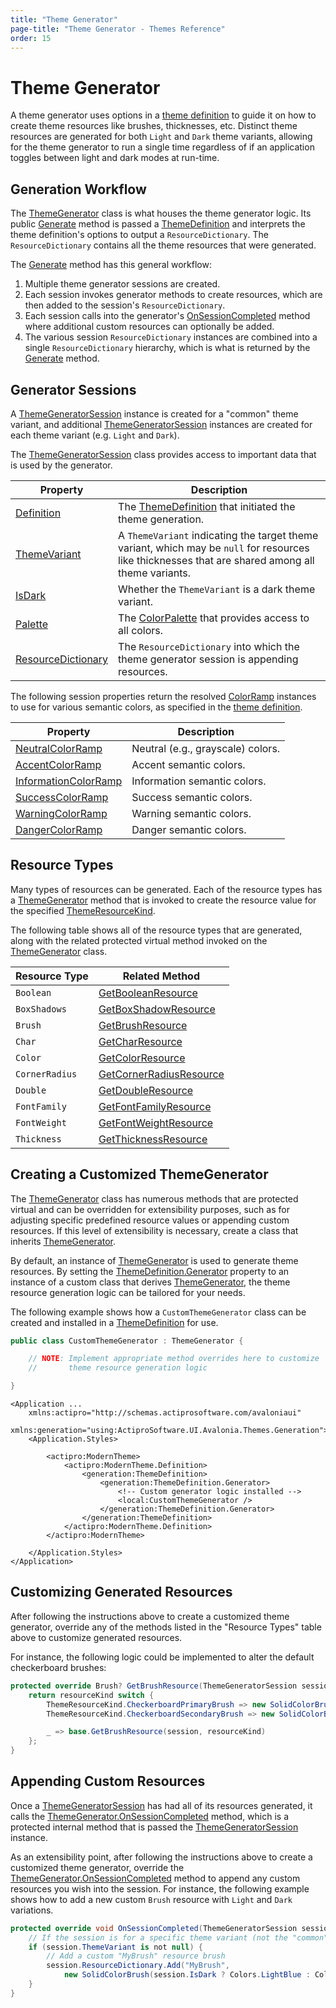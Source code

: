 ```yaml
---
title: "Theme Generator"
page-title: "Theme Generator - Themes Reference"
order: 15
---
```

# Theme Generator

A theme generator uses options in a [theme definition](theme-definitions.md) to guide it on how to create theme resources like brushes, thicknesses, etc.  Distinct theme resources are generated for both `Light` and `Dark` theme variants, allowing for the theme generator to run a single time regardless of if an application toggles between light and dark modes at run-time.

## Generation Workflow

The [ThemeGenerator](xref:@ActiproUIRoot.Themes.Generation.ThemeGenerator) class is what houses the theme generator logic.  Its public [Generate](xref:@ActiproUIRoot.Themes.Generation.ThemeGenerator.Generate*) method is passed a [ThemeDefinition](xref:@ActiproUIRoot.Themes.Generation.ThemeDefinition) and interprets the theme definition's options to output a `ResourceDictionary`.  The `ResourceDictionary` contains all the theme resources that were generated.

The [Generate](xref:@ActiproUIRoot.Themes.Generation.ThemeGenerator.Generate*) method has this general workflow:

1) Multiple theme generator sessions are created.
2) Each session invokes generator methods to create resources, which are then added to the session's `ResourceDictionary`.
3) Each session calls into the generator's [OnSessionCompleted](xref:@ActiproUIRoot.Themes.Generation.ThemeGenerator.OnSessionCompleted*) method where additional custom resources can optionally be added.
4) The various session `ResourceDictionary` instances are combined into a single `ResourceDictionary` hierarchy, which is what is returned by the [Generate](xref:@ActiproUIRoot.Themes.Generation.ThemeGenerator.Generate*) method.

## Generator Sessions

A [ThemeGeneratorSession](xref:@ActiproUIRoot.Themes.Generation.ThemeGeneratorSession) instance is created for a "common" theme variant, and additional [ThemeGeneratorSession](xref:@ActiproUIRoot.Themes.Generation.ThemeGeneratorSession) instances are created for each theme variant (e.g. `Light` and `Dark`).

The [ThemeGeneratorSession](xref:@ActiproUIRoot.Themes.Generation.ThemeGeneratorSession) class provides access to important data that is used by the generator.

| Property | Description |
|-----|-----|
| [Definition](xref:@ActiproUIRoot.Themes.Generation.ThemeGeneratorSession.Definition) | The [ThemeDefinition](xref:@ActiproUIRoot.Themes.Generation.ThemeDefinition) that initiated the theme generation. |
| [ThemeVariant](xref:@ActiproUIRoot.Themes.Generation.ThemeGeneratorSession.ThemeVariant) | A `ThemeVariant` indicating the target theme variant, which may be `null` for resources like thicknesses that are shared among all theme variants. |
| [IsDark](xref:@ActiproUIRoot.Themes.Generation.ThemeGeneratorSession.IsDark) | Whether the `ThemeVariant` is a dark theme variant. |
| [Palette](xref:@ActiproUIRoot.Themes.Generation.ThemeGeneratorSession.Palette) | The [ColorPalette](xref:@ActiproUIRoot.Themes.Generation.ColorPalette) that provides access to all colors. |
| [ResourceDictionary](xref:@ActiproUIRoot.Themes.Generation.ThemeGeneratorSession.ResourceDictionary) | The `ResourceDictionary` into which the theme generator session is appending resources. |

The following session properties return the resolved [ColorRamp](xref:@ActiproUIRoot.Themes.Generation.ColorRamp) instances to use for various semantic colors, as specified in the [theme definition](theme-definitions.md).

| Property | Description |
|-----|-----|
| [NeutralColorRamp](xref:@ActiproUIRoot.Themes.Generation.ThemeGeneratorSession.NeutralColorRamp) | Neutral (e.g., grayscale) colors. |
| [AccentColorRamp](xref:@ActiproUIRoot.Themes.Generation.ThemeGeneratorSession.AccentColorRamp) | Accent semantic colors. |
| [InformationColorRamp](xref:@ActiproUIRoot.Themes.Generation.ThemeGeneratorSession.InformationColorRamp) | Information semantic colors. |
| [SuccessColorRamp](xref:@ActiproUIRoot.Themes.Generation.ThemeGeneratorSession.SuccessColorRamp) | Success semantic colors. |
| [WarningColorRamp](xref:@ActiproUIRoot.Themes.Generation.ThemeGeneratorSession.WarningColorRamp) | Warning semantic colors. |
| [DangerColorRamp](xref:@ActiproUIRoot.Themes.Generation.ThemeGeneratorSession.DangerColorRamp) | Danger semantic colors. |

## Resource Types

Many types of resources can be generated.  Each of the resource types has a [ThemeGenerator](xref:@ActiproUIRoot.Themes.Generation.ThemeGenerator) method that is invoked to create the resource value for the specified [ThemeResourceKind](xref:@ActiproUIRoot.Themes.ThemeResourceKind).

The following table shows all of the resource types that are generated, along with the related protected virtual method invoked on the [ThemeGenerator](xref:@ActiproUIRoot.Themes.Generation.ThemeGenerator) class.

| Resource Type | Related Method |
|-----|-----|
| `Boolean` | [GetBooleanResource](xref:@ActiproUIRoot.Themes.Generation.ThemeGenerator.GetBooleanResource*) |
| `BoxShadows` | [GetBoxShadowResource](xref:@ActiproUIRoot.Themes.Generation.ThemeGenerator.GetBoxShadowsResource*) |
| `Brush` | [GetBrushResource](xref:@ActiproUIRoot.Themes.Generation.ThemeGenerator.GetBrushResource*) |
| `Char` | [GetCharResource](xref:@ActiproUIRoot.Themes.Generation.ThemeGenerator.GetCharResource*) |
| `Color` | [GetColorResource](xref:@ActiproUIRoot.Themes.Generation.ThemeGenerator.GetColorResource*) |
| `CornerRadius` | [GetCornerRadiusResource](xref:@ActiproUIRoot.Themes.Generation.ThemeGenerator.GetCornerRadiusResource*) |
| `Double` | [GetDoubleResource](xref:@ActiproUIRoot.Themes.Generation.ThemeGenerator.GetDoubleResource*) |
| `FontFamily` | [GetFontFamilyResource](xref:@ActiproUIRoot.Themes.Generation.ThemeGenerator.GetFontFamilyResource*) |
| `FontWeight` | [GetFontWeightResource](xref:@ActiproUIRoot.Themes.Generation.ThemeGenerator.GetFontWeightResource*) |
| `Thickness` | [GetThicknessResource](xref:@ActiproUIRoot.Themes.Generation.ThemeGenerator.GetThicknessResource*) |

## Creating a Customized ThemeGenerator

The [ThemeGenerator](xref:@ActiproUIRoot.Themes.Generation.ThemeGenerator) class has numerous methods that are protected virtual and can be overridden for extensibility purposes, such as for adjusting specific predefined resource values or appending custom resources.  If this level of extensibility is necessary, create a class that inherits [ThemeGenerator](xref:@ActiproUIRoot.Themes.Generation.ThemeGenerator).

By default, an instance of [ThemeGenerator](xref:@ActiproUIRoot.Themes.Generation.ThemeGenerator) is used to generate theme resources.  By setting the [ThemeDefinition.Generator](xref:@ActiproUIRoot.Themes.Generation.ThemeDefinition.Generator) property to an instance of a custom class that derives [ThemeGenerator](xref:@ActiproUIRoot.Themes.Generation.ThemeGenerator), the theme resource generation logic can be tailored for your needs.

The following example shows how a `CustomThemeGenerator` class can be created and installed in a [ThemeDefinition](xref:@ActiproUIRoot.Themes.Generation.ThemeDefinition) for use.

```csharp
public class CustomThemeGenerator : ThemeGenerator {

	// NOTE: Implement appropriate method overrides here to customize
	//       theme resource generation logic

}
```

```xaml
<Application ...
	xmlns:actipro="http://schemas.actiprosoftware.com/avaloniaui"
	xmlns:generation="using:ActiproSoftware.UI.Avalonia.Themes.Generation">
	<Application.Styles>

		<actipro:ModernTheme>
			<actipro:ModernTheme.Definition>
				<generation:ThemeDefinition>
					<generation:ThemeDefinition.Generator>
						<!-- Custom generator logic installed -->
						<local:CustomThemeGenerator />
					</generation:ThemeDefinition.Generator>
				</generation:ThemeDefinition>
			</actipro:ModernTheme.Definition>
		</actipro:ModernTheme>

	</Application.Styles>
</Application>
```

## Customizing Generated Resources

After following the instructions above to create a customized theme generator, override any of the methods listed in the "Resource Types" table above to customize generated resources.

For instance, the following logic could be implemented to alter the default checkerboard brushes:

```csharp
protected override Brush? GetBrushResource(ThemeGeneratorSession session, ThemeResourceKind resourceKind) {
	return resourceKind switch {
		ThemeResourceKind.CheckerboardPrimaryBrush => new SolidColorBrush(Colors.Silver),
		ThemeResourceKind.CheckerboardSecondaryBrush => new SolidColorBrush(Colors.Gray),

		_ => base.GetBrushResource(session, resourceKind)
	};
}
```

## Appending Custom Resources

Once a [ThemeGeneratorSession](xref:@ActiproUIRoot.Themes.Generation.ThemeGeneratorSession) has had all of its resources generated, it calls the [ThemeGenerator.OnSessionCompleted](xref:@ActiproUIRoot.Themes.Generation.ThemeGenerator.OnSessionCompleted*) method, which is a protected internal method that is passed the [ThemeGeneratorSession](xref:@ActiproUIRoot.Themes.Generation.ThemeGeneratorSession) instance.

As an extensibility point, after following the instructions above to create a customized theme generator, override the [ThemeGenerator.OnSessionCompleted](xref:@ActiproUIRoot.Themes.Generation.ThemeGenerator.OnSessionCompleted*) method to append any custom resources you wish into the session.  For instance, the following example shows how to add a new custom `Brush` resource with `Light` and `Dark` variations.

```csharp
protected override void OnSessionCompleted(ThemeGeneratorSession session) {
	// If the session is for a specific theme variant (not the "common" session)...
	if (session.ThemeVariant is not null) {
		// Add a custom "MyBrush" resource brush
		session.ResourceDictionary.Add("MyBrush",
			new SolidColorBrush(session.IsDark ? Colors.LightBlue : Colors.DarkBlue));
	}
}
```
